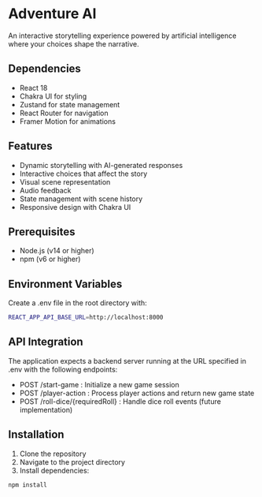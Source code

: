 # Adventure AI

An interactive storytelling experience powered by artificial intelligence where your choices shape the narrative.

## Dependencies

- React 18
- Chakra UI for styling
- Zustand for state management
- React Router for navigation
- Framer Motion for animations

## Features

- Dynamic storytelling with AI-generated responses
- Interactive choices that affect the story
- Visual scene representation
- Audio feedback
- State management with scene history
- Responsive design with Chakra UI

## Prerequisites

- Node.js (v14 or higher)
- npm (v6 or higher)

## Environment Variables

Create a .env file in the root directory with:

```bash
REACT_APP_API_BASE_URL=http://localhost:8000
```

## API Integration

The application expects a backend server running at the URL specified in .env with the following endpoints:

- POST /start-game : Initialize a new game session
- POST /player-action : Process player actions and return new game state
- POST /roll-dice/{requiredRoll} : Handle dice roll events (future implementation)

## Installation

1. Clone the repository
2. Navigate to the project directory
3. Install dependencies:

```bash
npm install
```

